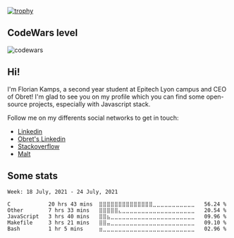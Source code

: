 [![trophy](https://github-profile-trophy.vercel.app/?username=RootMeStudy&theme=monokai)](https://github.com/ryo-ma/github-profile-trophy)
## CodeWars level
![codewars](https://www.codewars.com/users/RootMeIH/badges/large)


## Hi!
I'm Florian Kamps, a second year student at Epitech Lyon campus and CEO of Obret! I'm glad to see you on my profile which you can find some open-source projects, especially with Javascript stack.

Follow me on my differents social networks to get in touch:
- [Linkedin](https://www.linkedin.com/in/florian-kamps/)
- [Obret's Linkedin](https://www.linkedin.com/company/69628819)
- [Stackoverflow](https://stackoverflow.com/users/13174476/florian-kamps)
- [Malt](https://www.malt.fr/profile/floriankamps)

## Some stats
<!--START_SECTION:waka-->
```text
Week: 18 July, 2021 - 24 July, 2021

C            20 hrs 43 mins  ⣿⣿⣿⣿⣿⣿⣿⣿⣿⣿⣿⣿⣿⣿⣀⣀⣀⣀⣀⣀⣀⣀⣀⣀⣀   56.24 % 
Other        7 hrs 33 mins   ⣿⣿⣿⣿⣿⣄⣀⣀⣀⣀⣀⣀⣀⣀⣀⣀⣀⣀⣀⣀⣀⣀⣀⣀⣀   20.54 % 
JavaScript   3 hrs 40 mins   ⣿⣿⣦⣀⣀⣀⣀⣀⣀⣀⣀⣀⣀⣀⣀⣀⣀⣀⣀⣀⣀⣀⣀⣀⣀   09.96 % 
Makefile     3 hrs 21 mins   ⣿⣿⣤⣀⣀⣀⣀⣀⣀⣀⣀⣀⣀⣀⣀⣀⣀⣀⣀⣀⣀⣀⣀⣀⣀   09.10 % 
Bash         1 hr 5 mins     ⣶⣀⣀⣀⣀⣀⣀⣀⣀⣀⣀⣀⣀⣀⣀⣀⣀⣀⣀⣀⣀⣀⣀⣀⣀   02.96 % 
```
<!--END_SECTION:waka-->
